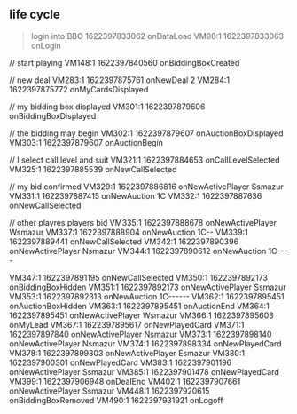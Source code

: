 ##   life cycle
 
>login into BBO
    1622397833062 onDataLoad
    VM98:1 1622397833063 onLogin

//   start playing
VM148:1 1622397840560 onBiddingBoxCreated

//   new deal
VM283:1 1622397875761 onNewDeal 2
VM284:1 1622397875772 onMyCardsDisplayed

//   my bidding box displayed
VM301:1 1622397879606 onBiddingBoxDisplayed

//   the bidding may begin
VM302:1 1622397879607 onAuctionBoxDisplayed
VM303:1 1622397879607 onAuctionBegin

//   I select call level and suit
VM321:1 1622397884653 onCallLevelSelected
VM325:1 1622397885539 onNewCallSelected

//   my bid confirmed
VM329:1 1622397886816 onNewActivePlayer Ssmazur
VM331:1 1622397887415 onNewAuction 1C
VM332:1 1622397887636 onNewCallSelected

//   other playres players bid
VM335:1 1622397888678 onNewActivePlayer Wsmazur
VM337:1 1622397888904 onNewAuction 1C--
VM339:1 1622397889441 onNewCallSelected
VM342:1 1622397890396 onNewActivePlayer Nsmazur
VM344:1 1622397890612 onNewAuction 1C----



VM347:1 1622397891195 onNewCallSelected
VM350:1 1622397892173 onBiddingBoxHidden
VM351:1 1622397892173 onNewActivePlayer Ssmazur
VM353:1 1622397892313 onNewAuction 1C------
VM362:1 1622397895451 onAuctionBoxHidden
VM363:1 1622397895451 onAuctionEnd
VM364:1 1622397895451 onNewActivePlayer Wsmazur
VM366:1 1622397895603 onMyLead
VM367:1 1622397895617 onNewPlayedCard
VM371:1 1622397897840 onNewActivePlayer Nsmazur
VM373:1 1622397898140 onNewActivePlayer Nsmazur
VM374:1 1622397898334 onNewPlayedCard
VM378:1 1622397899303 onNewActivePlayer Esmazur
VM380:1 1622397900301 onNewPlayedCard
VM383:1 1622397901196 onNewActivePlayer Ssmazur
VM385:1 1622397901478 onNewPlayedCard
VM399:1 1622397906948 onDealEnd
VM402:1 1622397907661 onNewActivePlayer Ssmazur
VM448:1 1622397920615 onBiddingBoxRemoved
VM490:1 1622397931921 onLogoff


